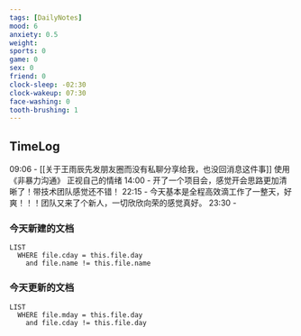 ```yaml
---
tags: [DailyNotes]
mood: 6
anxiety: 0.5
weight: 
sports: 0
game: 0
sex: 0
friend: 0
clock-sleep: -02:30
clock-wakeup: 07:30
face-washing: 0
tooth-brushing: 1
---
```


## TimeLog

09:06 - [[关于王雨辰先发朋友圈而没有私聊分享给我，也没回消息这件事]] 使用 《非暴力沟通》 正视自己的情绪
14:00 - 开了一个项目会，感觉开会思路更加清晰了！带技术团队感觉还不错！
22:15 - 今天基本是全程高效滴工作了一整天，好爽！！！团队又来了个新人，一切欣欣向荣的感觉真好。
23:30 - 

### 今天新建的文档
```dataview
LIST 
  WHERE file.cday = this.file.day
    and file.name != this.file.name
```

### 今天更新的文档
```dataview
LIST
  WHERE file.mday = this.file.day
    and file.cday != this.file.day
```
